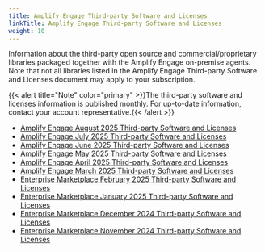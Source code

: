 ```yaml
---
title: Amplify Engage Third-party Software and Licenses
linkTitle: Amplify Engage Third-party Software and Licenses
weight: 10
---
```


<!--This is the only file that must be listed in the classification file as customer only, not the license zip files-->

Information about the third-party open source and commercial/proprietary libraries packaged together with the Amplify Engage on-premise agents. Note that not all libraries listed in the Amplify Engage Third-party Software and Licenses document may apply to your subscription.

{{< alert title="Note" color="primary" >}}The third-party software and licenses information is published monthly. For up-to-date information, contact your account representative.{{< /alert >}}

* [Amplify Engage August 2025 Third-party Software and Licenses](/samples/thirdparty/20250801.zip)
* [Amplify Engage July 2025 Third-party Software and Licenses](/samples/thirdparty/20250701.zip)
* [Amplify Engage June 2025 Third-party Software and Licenses](/samples/thirdparty/20250601.zip)
* [Amplify Engage May 2025 Third-party Software and Licenses](/samples/thirdparty/20250501.zip)
* [Amplify Engage April 2025 Third-party Software and Licenses](/samples/thirdparty/20250401.zip)
* [Amplify Engage March 2025 Third-party Software and Licenses](/samples/thirdparty/20250301.zip)
* [Enterprise Marketplace February 2025 Third-party Software and Licenses](/samples/thirdparty/20250201.zip)
* [Enterprise Marketplace January 2025 Third-party Software and Licenses](/samples/thirdparty/20250101.zip)
* [Enterprise Marketplace December 2024 Third-party Software and Licenses](/samples/thirdparty/20241201.zip)
* [Enterprise Marketplace November 2024 Third-party Software and Licenses](/samples/thirdparty/20241101.zip)

